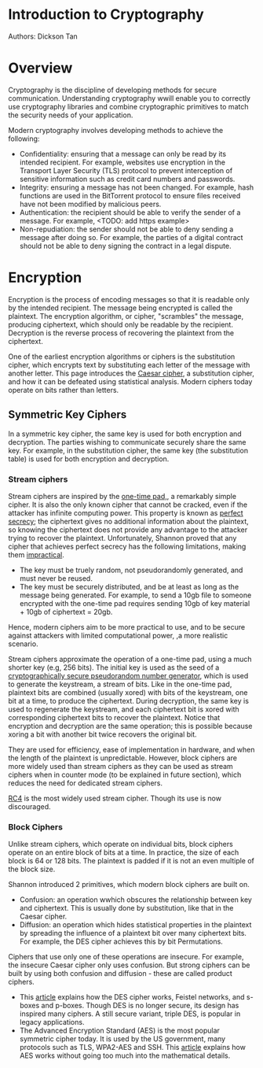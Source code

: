# Introduction to Cryptography

Authors: Dickson Tan

# Overview

Cryptography is the discipline of developing methods for secure communication. 
Understanding cryptography wwill enable you to correctly use cryptography libraries and combine cryptographic primitives to match the security needs of your application.

Modern cryptography involves developing methods to achieve the following:

* Confidentiality: ensuring that a message can only be read by its intended recipient. For example, websites use encryption in the Transport Layer Security (TLS) protocol to prevent interception of sensitive information such as credit card numbers and passwords.
* Integrity: ensuring a message has not been changed. For example, hash functions are used in the BitTorrent protocol to ensure files received have not been modified by malicious peers.
* Authentication: the recipient should be able to verify the sender of a message. For example, <TODO: add https example>
* Non-repudiation: the sender should not be able to deny sending a message after doing so. For example, the parties of a digital contract should not be able to deny signing the contract in a legal dispute.

# Encryption

Encryption is the process of encoding messages so that it is readable only by the intended recipient. The message being encrypted is called the plaintext. The encryption algorithm, or cipher, "scrambles" the message, producing ciphertext, which should only be readable by the recipient. Decryption is the reverse process of recovering the plaintext from the ciphertext.

One of the earliest encryption algorithms or ciphers is the substitution cipher, which encrypts text by substituting each letter of the message with another letter. This page introduces the [Caesar cipher](http://www.cs.trincoll.edu/~crypto/historical/caesar.html), a substitution cipher, and how it can be defeated using statistical analysis. 
Modern ciphers today operate on bits rather than letters.

## Symmetric Key Ciphers

In a symmetric key cipher, the same key is used for both encryption and decryption. 
The parties wishing to communicate securely share the same key. For example, in the substitution cipher, the same key (the substitution table) is used for both encryption and decryption.

### Stream ciphers

Stream ciphers are inspired by the [one-time pad,](https://en.wikipedia.org/wiki/One-time_pad), a remarkably simple cipher. 
It is also the only known cipher that cannot be cracked, even if the attacker has infinite computing power. 
This property is known as [perfect secrecy](https://crypto.stackexchange.com/questions/3896/simply-put-what-does-perfect-secrecy-mean); the ciphertext gives no additional information about the plaintext, so knowing the ciphertext does not provide any advantage to the attacker trying to recover the plaintext.
Unfortunately, Shannon proved that any cipher that achieves perfect secrecy has the following limitations, making them [impractical](https://www.schneier.com/crypto-gram/archives/2002/1015.html#7).

* The key must be truely random, not pseudorandomly generated, and must never be reused.
* The key must be securely distributed, and be at least as long as the message being generated. For example, to send a 10gb file to someone encrypted with the one-time pad requires sending 10gb of key material + 10gb of ciphertext = 20gb.

Hence, modern ciphers aim to be more practical to use, and to be secure against attackers with limited computational power, ,a more realistic scenario.

Stream ciphers approximate the operation of a one-time pad, using a much shorter key (e.g, 256 bits). 
The initial key is used as the seed of a [cryptographically secure pseudorandom number generator](https://en.wikipedia.org/wiki/Cryptographically_secure_pseudorandom_number_generator), which is used to generate the keystream, a stream of bits. 
Like in the one-time pad, plaintext bits are combined (usually xored) with bits of the keystream, one bit at a time, to produce the ciphertext.
During decryption, the same key is used to regenerate the keystream, and each ciphertext bit is xored with corresponding ciphertext bits to recover the plaintext. Notice that encryption and decryption are the same operation; this is possible because xoring a bit with another bit twice recovers the original bit.

They are used for efficiency, ease of implementation in hardware, and when the length of the plaintext is unpredictable. 
However, block ciphers are more widely used than stream ciphers as they can be used as stream ciphers when in counter mode (to be explained in future section), which reduces the need for dedicated stream ciphers.

[RC4](https://en.wikipedia.org/wiki/RC4) is the most widely used stream cipher. Though its use is now discouraged. 

### Block Ciphers

Unlike stream ciphers, which operate on individual bits, block ciphers operate on an entire block of bits at a time. In practice, the size of each block is 64 or 128 bits. The plaintext is padded if it is not an even multiple of the block size.

Shannon introduced 2 primitives, which modern block ciphers are built on.

* Confusion: an operation wwhich obscures the relationship between key and ciphertext. This is usually done by substitution, like that in the Caesar cipher.
* Diffusion: an operation which hides statistical properties in the plaintext by spreading the influence of a plaintext bit over many ciphertext bits. For example, the DES cipher achieves this by bit Permutations.

Ciphers that use only one of these operations are insecure. For example, the insecure Caesar cipher only uses confusion. But strong ciphers can be built by using both confusion and diffusion - these are called product ciphers. 

* This [article](https://graquantum.com/blog/deciphering-encryption-des-block-cipher/) explains how the  DES cipher works, Feistel networks, and s-boxes and p-boxes. Though DES is no longer secure, its design has inspired many ciphers. A still secure variant, triple DES, is popular in legacy applications.
* The Advanced Encryption Standard (AES) is the most popular symmetric cipher today. It is used by the US government, many protocols such as TLS, WPA2-AES and SSH. This [article](https://graquantum.com/blog/deciphering-encryption-aes-block-cipher/) explains how AES works without going too much into the mathematical details.

